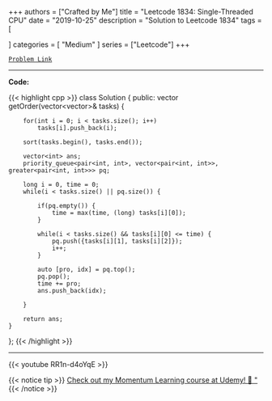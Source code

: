 
+++
authors = ["Crafted by Me"]
title = "Leetcode 1834: Single-Threaded CPU"
date = "2019-10-25"
description = "Solution to Leetcode 1834"
tags = [
    
]
categories = [
    "Medium"
]
series = ["Leetcode"]
+++



[`Problem Link`](https://leetcode.com/problems/single-threaded-cpu/description/)

---

**Code:**

{{< highlight cpp >}}
class Solution {
public:
    vector<int> getOrder(vector<vector<int>>& tasks) {
        
        for(int i = 0; i < tasks.size(); i++)
            tasks[i].push_back(i);
        
        sort(tasks.begin(), tasks.end());
        
        vector<int> ans;
        priority_queue<pair<int, int>, vector<pair<int, int>>, greater<pair<int, int>>> pq;

        long i = 0, time = 0;
        while(i < tasks.size() || pq.size()) {

            if(pq.empty()) {
                time = max(time, (long) tasks[i][0]);
            }
            
            while(i < tasks.size() && tasks[i][0] <= time) {
                pq.push({tasks[i][1], tasks[i][2]});
                i++;
            }
            
            auto [pro, idx] = pq.top();
            pq.pop();
            time += pro;
            ans.push_back(idx);

        }

        return ans;
    }
};
{{< /highlight >}}



---

{{< youtube RR1n-d4oYqE >}}

{{< notice tip >}}
[Check out my Momentum Learning course at Udemy! 🚀 "](https://www.udemy.com/course/blind-75-the-data-structures-and-algorithms-essentials/)
{{< /notice >}}


